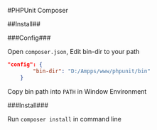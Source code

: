 #PHPUnit Composer


##Install##

###Config###

Open ```composer.json```, Edit bin-dir to your path

```json
"config": {
        "bin-dir": "D:/Ampps/www/phpunit/bin"
    }
```

Copy bin path into ```PATH``` in Window Environment

###Install###

Run ```composer install``` in command line